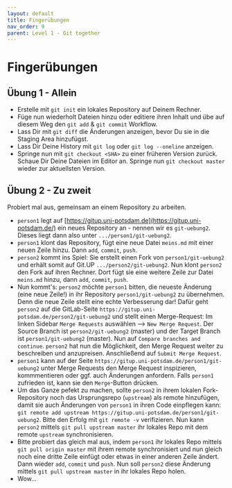 ```yaml
---
layout: default
title: Fingerübungen
nav_order: 9
parent: Level 1 - Git together
---
```


# Fingerübungen

## Übung 1 - Allein

- Erstelle mit `git init` ein lokales Repository auf Deinem Rechner.
- Füge nun wiederholt Dateien hinzu oder editiere ihren Inhalt und übe auf diesem
Weg den `git add`  & `git commit` Workflow.
- Lass Dir mit `git diff` die Änderungen anzeigen, bevor Du sie in die Staging Area
hinzufügst.
- Lass Dir Deine History mit `git log` oder `git log --oneline` anzeigen.
- Springe nun mit `git checkout <SHA>` zu einer früheren Version zurück. Schaue Dir
Deine Dateien im Editor an.
 Springe nun `git checkout master` wieder zur aktuellsten Version.

## Übung 2 - Zu zweit

Probiert mal aus, gemeinsam an einem Repository zu arbeiten.

- `person1` legt auf [https://gitup.uni-potsdam.de](https://gitup.uni-potsdam.de/)
ein neues Repository an - nennen wir es `git-uebung2`. Dieses liegt dann also 
unter `.../person1/git-uebung2`.
- `person1` klont das Repository, fügt eine neue Datei `meins.md` mit einer neuen
Zeile hinzu. Dann `add`, `commit`, `push`.
- `person2` kommt ins Spiel: Sie erstellt einen Fork von `person1/git-uebung2` und
erhält somit auf Git.UP `.../person2/git-uebung2`. Nun klont `person2` den Fork
auf ihren Rechner. Dort fügt sie eine weitere Zeile zur Datei `meins.md` hinzu,
dann `add`, `commit`, `push`.
- Nun kommt's: `person2` möchte `person1` bitten, die neueste Änderung (eine
neue Zeile!) in ihr Repository `person1/git-uebung2` zu übernehmen. Denn die neue
Zeile stellt eine echte Verbesserung dar! Dafür geht `person2` auf die GitLab-Seite
`https://gitup.uni-potsdam.de/person2/git-uebung2` und stellt einen Merge-Request:
Im linken Sidebar `Merge Requests` auswählen --> `New Merge Request`. Der Source
Branch ist `person2/git-uebung2` (master) und der Target Branch ist `person1/git-uebung2`
(master). Nun auf `Compare branches and continue`. `person2` hat nun die Möglichkeit,
den Merge Request weiter zu beschreiben und anzupreisen. Anschließend auf
`Submit Merge Request`.
- `person1` kann auf der Seite `https://gitup.uni-potsdam.de/person1/git-uebung2`
unter Merge Requests den Merge Request inspizieren, kommmentieren oder ggf. auch
Änderungen anfordern. Falls `person1` zufrieden ist, kann sie den `Merge`-Button
drücken.
- Um das Ganze pefekt zu machen, sollte `person2` in ihrem lokalen Fork-Repository
noch das Ursprungsrepo (`upstream`) als remote hinzufügen, damit sie auch Änderungen
von `person1` in ihren Code einpflegen kann: `git remote add upstream https://gitup.uni-potsdam.de/person1/git-uebung2`.
Bitte den Erfolg mit `git remote -v` verifizieren. Nun kann `person2` mittels
`git pull upstream master` ihr lokales Repo mit dem remote `upstream` synchronisieren.
- Bitte probiert das gleich mal aus, indem `person1` ihr lokales Repo mittels
`git pull origin master` mit ihrem remote synchronisiert und nun gleich noch eine
dritte Zeile einfügt oder etwas in einer anderen Zeile ändert. Dann wieder `add`,
`commit` und `push`. Nun soll `person2` diese Änderung mittels `git pull upstream master`
in ihr lokales Repo holen.
- Wow...


 